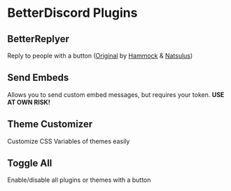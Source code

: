 # BetterDiscord Plugins
## BetterReplyer
Reply to people with a button ([Original](https://github.com/cosmicsalad/Discord-Themes-and-Plugins/blob/master/plugins/replyer.plugin.js) by [Hammock](https://github.com/cosmicsala) & [Natsulus](https://github.com/Delivator))

## Send Embeds
Allows you to send custom embed messages, but requires your token. **USE AT OWN RISK!**

## Theme Customizer
Customize CSS Variables of themes easily

## Toggle All
Enable/disable all plugins or themes with a button
